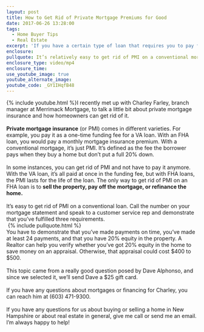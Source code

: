```yaml
---
layout: post
title: How to Get Rid of Private Mortgage Premiums for Good
date: 2017-06-26 13:28:00
tags:
  - Home Buyer Tips
  - Real Estate
excerpt: 'If you have a certain type of loan that requires you to pay for private mortgage insurance, it’s easier to get rid of that cost than most people think.'
enclosure:
pullquote: It’s relatively easy to get rid of PMI on a conventional mortgage.
enclosure_type: video/mp4
enclosure_time:
use_youtube_image: true
youtube_alternate_image:
youtube_code: _GY1IHqfB48
---
```



{% include youtube.html %}I recently met up with Charley Farley, branch manager at Merrimack Mortgage, to talk a little bit about private mortgage insurance and how homeowners can get rid of it.
<br>
<br>**Private mortgage insurance** (or PMI) comes in different varieties. For example, you pay it as a one-time funding fee for a VA loan. With an FHA loan, you would pay a monthly mortgage insurance premium. With a conventional mortgage, it’s just PMI. It’s defined as the fee the borrower pays when they buy a home but don’t put a full 20% down.
<br>
<br>In some instances, you can get rid of PMI and not have to pay it anymore. With the VA loan, it’s all paid at once in the funding fee, but with FHA loans, the PMI lasts for the life of the loan. The only way to get rid of PMI on an FHA loan is to&nbsp;**sell the property, pay off the mortgage, or refinance the home.**
<br>
<br>It’s easy to get rid of PMI on a conventional loan. Call the number on your mortgage statement and speak to a customer service rep and demonstrate that you’ve fulfilled three requirements.
<br>&nbsp;{% include pullquote.html %}
<br>You have to demonstrate that you’ve made payments on time, you’ve made at least 24 payments, and that you have 20% equity in the property. A Realtor can help you verify whether you’ve got 20% equity in the home to save money on an appraisal. Otherwise, that appraisal could cost $400 to $500.
<br>
<br>This topic came from a really good question posed by Dave Alphonso, and since we selected it, we’ll send Dave a $25 gift card.
<br>
<br>If you have any questions about mortgages or financing for Charley, you can reach him at (603) 471-9300.
<br>
<br>If you have any questions for us about buying or selling a home in New Hampshire or about real estate in general, give me call or send me an email. I’m always happy to help!